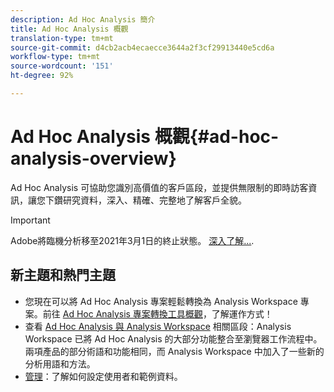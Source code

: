```yaml
---
description: Ad Hoc Analysis 簡介
title: Ad Hoc Analysis 概觀
translation-type: tm+mt
source-git-commit: d4cb2acb4ecaecce3644a2f3cf29913440e5cd6a
workflow-type: tm+mt
source-wordcount: '151'
ht-degree: 92%

---
```



# Ad Hoc Analysis 概觀{#ad-hoc-analysis-overview}

Ad Hoc Analysis 可協助您識別高價值的客戶區段，並提供無限制的即時訪客資訊，讓您下鑽研究資料，深入、精確、完整地了解客戶全貌。

>[!IMPORTANT]
>
>Adobe將臨機分析移至2021年3月1日的終止狀態。 [深入了解...](https://adobe.ly/discoverworkspace).

## 新主題和熱門主題

* 您現在可以將 Ad Hoc Analysis 專案輕鬆轉換為 Analysis Workspace 專案。前往 [Ad Hoc Analysis 專案轉換工具概觀](/help/analyze/ad-hoc-analysis/c-aha-project-converter/aha2aw-overview.md)，了解運作方式！
* 查看 [Ad Hoc Analysis 與 Analysis Workspace](/help/analyze/analysis-workspace/workspace-faq/adhocanalysis-vs-analysisworkspace.md) 相關區段：Analysis Workspace 已將 Ad Hoc Analysis 的大部分功能整合至瀏覽器工作流程中。兩項產品的部分術語和功能相同，而 Analysis Workspace 中加入了一些新的分析用語和方法。
* [管理](/help/analyze/ad-hoc-analysis/c-administration.md)：了解如何設定使用者和範例資料。
